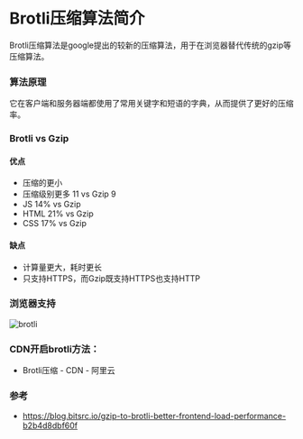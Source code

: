 # Brotli压缩算法简介
Brotli压缩算法是google提出的较新的压缩算法，用于在浏览器替代传统的gzip等压缩算法。

### 算法原理

它在客户端和服务器端都使用了常用关键字和短语的字典，从而提供了更好的压缩率。

### Brotli vs Gzip

#### 优点 
- 压缩的更小
- 压缩级别更多 11 vs  Gzip 9
- JS 14% vs Gzip
- HTML 21% vs Gzip
- CSS 17% vs Gzip

#### 缺点

- 计算量更大，耗时更长
- 只支持HTTPS，而Gzip既支持HTTPS也支持HTTP

### 浏览器支持

![brotli](https://pic.rmb.bdstatic.com/bjh/news/8807c1d76051267a239303225c431d82.png)

### CDN开启brotli方法：
- Brotli压缩 - CDN - 阿里云

### 参考
- https://blog.bitsrc.io/gzip-to-brotli-better-frontend-load-performance-b2b4d8dbf60f
